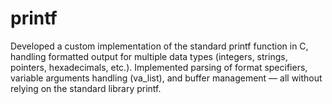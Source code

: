 # printf

Developed a custom implementation of the standard printf function in C, handling formatted output for multiple data types (integers, strings, pointers, hexadecimals, etc.).
Implemented parsing of format specifiers, variable arguments handling (va_list), and buffer management — all without relying on the standard library printf.
